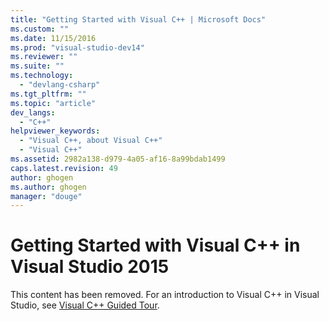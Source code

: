 ```yaml
---
title: "Getting Started with Visual C++ | Microsoft Docs"
ms.custom: ""
ms.date: 11/15/2016
ms.prod: "visual-studio-dev14"
ms.reviewer: ""
ms.suite: ""
ms.technology:
  - "devlang-csharp"
ms.tgt_pltfrm: ""
ms.topic: "article"
dev_langs:
  - "C++"
helpviewer_keywords:
  - "Visual C++, about Visual C++"
  - "Visual C++"
ms.assetid: 2982a138-d979-4a05-af16-8a99bdab1499
caps.latest.revision: 49
author: ghogen
ms.author: ghogen
manager: "douge"
---
```

# Getting Started with Visual C++ in Visual Studio 2015
This content has been removed. For an introduction to Visual C++ in Visual Studio, see [Visual C++ Guided Tour](http://msdn.microsoft.com/en-us/499cb66f-7df1-45d6-8b6b-33d94fd1f17c).